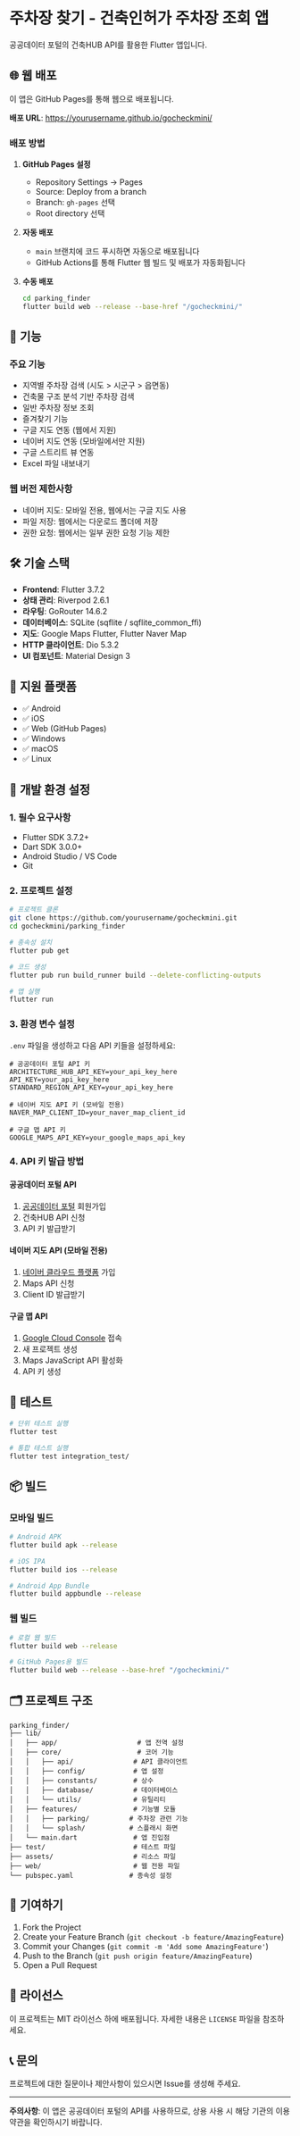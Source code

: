 # 주차장 찾기 - 건축인허가 주차장 조회 앱

공공데이터 포털의 건축HUB API를 활용한 Flutter 앱입니다.

## 🌐 웹 배포

이 앱은 GitHub Pages를 통해 웹으로 배포됩니다.

**배포 URL**: https://yourusername.github.io/gocheckmini/

### 배포 방법

1. **GitHub Pages 설정**
   - Repository Settings → Pages
   - Source: Deploy from a branch
   - Branch: `gh-pages` 선택
   - Root directory 선택

2. **자동 배포**
   - `main` 브랜치에 코드 푸시하면 자동으로 배포됩니다
   - GitHub Actions를 통해 Flutter 웹 빌드 및 배포가 자동화됩니다

3. **수동 배포**
   ```bash
   cd parking_finder
   flutter build web --release --base-href "/gocheckmini/"
   ```

## 🚀 기능

### 주요 기능
- 지역별 주차장 검색 (시도 > 시군구 > 읍면동)
- 건축물 구조 분석 기반 주차장 검색
- 일반 주차장 정보 조회
- 즐겨찾기 기능
- 구글 지도 연동 (웹에서 지원)
- 네이버 지도 연동 (모바일에서만 지원)
- 구글 스트리트 뷰 연동
- Excel 파일 내보내기

### 웹 버전 제한사항
- 네이버 지도: 모바일 전용, 웹에서는 구글 지도 사용
- 파일 저장: 웹에서는 다운로드 폴더에 저장
- 권한 요청: 웹에서는 일부 권한 요청 기능 제한

## 🛠️ 기술 스택

- **Frontend**: Flutter 3.7.2
- **상태 관리**: Riverpod 2.6.1
- **라우팅**: GoRouter 14.6.2
- **데이터베이스**: SQLite (sqflite / sqflite_common_ffi)
- **지도**: Google Maps Flutter, Flutter Naver Map
- **HTTP 클라이언트**: Dio 5.3.2
- **UI 컴포넌트**: Material Design 3

## 📱 지원 플랫폼

- ✅ Android
- ✅ iOS  
- ✅ Web (GitHub Pages)
- ✅ Windows
- ✅ macOS
- ✅ Linux

## 🔧 개발 환경 설정

### 1. 필수 요구사항
- Flutter SDK 3.7.2+
- Dart SDK 3.0.0+
- Android Studio / VS Code
- Git

### 2. 프로젝트 설정
```bash
# 프로젝트 클론
git clone https://github.com/yourusername/gocheckmini.git
cd gocheckmini/parking_finder

# 종속성 설치
flutter pub get

# 코드 생성
flutter pub run build_runner build --delete-conflicting-outputs

# 앱 실행
flutter run
```

### 3. 환경 변수 설정
`.env` 파일을 생성하고 다음 API 키들을 설정하세요:

```env
# 공공데이터 포털 API 키
ARCHITECTURE_HUB_API_KEY=your_api_key_here
API_KEY=your_api_key_here
STANDARD_REGION_API_KEY=your_api_key_here

# 네이버 지도 API 키 (모바일 전용)
NAVER_MAP_CLIENT_ID=your_naver_map_client_id

# 구글 맵 API 키
GOOGLE_MAPS_API_KEY=your_google_maps_api_key
```

### 4. API 키 발급 방법

#### 공공데이터 포털 API
1. [공공데이터 포털](https://www.data.go.kr/) 회원가입
2. 건축HUB API 신청
3. API 키 발급받기

#### 네이버 지도 API (모바일 전용)
1. [네이버 클라우드 플랫폼](https://www.ncloud.com/) 가입
2. Maps API 신청
3. Client ID 발급받기

#### 구글 맵 API
1. [Google Cloud Console](https://console.cloud.google.com/) 접속
2. 새 프로젝트 생성
3. Maps JavaScript API 활성화
4. API 키 생성

## 🧪 테스트

```bash
# 단위 테스트 실행
flutter test

# 통합 테스트 실행
flutter test integration_test/
```

## 📦 빌드

### 모바일 빌드
```bash
# Android APK
flutter build apk --release

# iOS IPA
flutter build ios --release

# Android App Bundle
flutter build appbundle --release
```

### 웹 빌드
```bash
# 로컬 웹 빌드
flutter build web --release

# GitHub Pages용 빌드
flutter build web --release --base-href "/gocheckmini/"
```

## 🗂️ 프로젝트 구조

```
parking_finder/
├── lib/
│   ├── app/                    # 앱 전역 설정
│   ├── core/                   # 코어 기능
│   │   ├── api/               # API 클라이언트
│   │   ├── config/            # 앱 설정
│   │   ├── constants/         # 상수
│   │   ├── database/          # 데이터베이스
│   │   └── utils/             # 유틸리티
│   ├── features/              # 기능별 모듈
│   │   ├── parking/          # 주차장 관련 기능
│   │   └── splash/           # 스플래시 화면
│   └── main.dart              # 앱 진입점
├── test/                      # 테스트 파일
├── assets/                    # 리소스 파일
├── web/                       # 웹 전용 파일
└── pubspec.yaml              # 종속성 설정
```

## 🤝 기여하기

1. Fork the Project
2. Create your Feature Branch (`git checkout -b feature/AmazingFeature`)
3. Commit your Changes (`git commit -m 'Add some AmazingFeature'`)
4. Push to the Branch (`git push origin feature/AmazingFeature`)
5. Open a Pull Request

## 📄 라이선스

이 프로젝트는 MIT 라이선스 하에 배포됩니다. 자세한 내용은 `LICENSE` 파일을 참조하세요.

## 📞 문의

프로젝트에 대한 질문이나 제안사항이 있으시면 Issue를 생성해 주세요.

---

**주의사항**: 이 앱은 공공데이터 포털의 API를 사용하므로, 상용 사용 시 해당 기관의 이용약관을 확인하시기 바랍니다. 